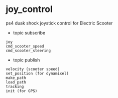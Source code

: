 # joy_control

ps4 duak shock joystick control for Electric Scooter

- topic subscribe

```
joy
cmd_scooter_speed 
cmd_scooter_steering
```

- topic publish

```
velocity (scooter speed)
set_position (for dynamixel)
make_path
load_path
tracking
init (for GPS)
```
